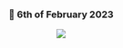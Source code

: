  <div align='center'>
 
### 🥶 6th of February 2023

![](https://media0.giphy.com/media/RMlIxk8Y6h6Du/200w.gif?cid=6c09b952gotw4a3cmmj6e3ql116gyrm2qnfpsp0t04bsr1dg&rid=200w.gif&ct=g)

 </div>
